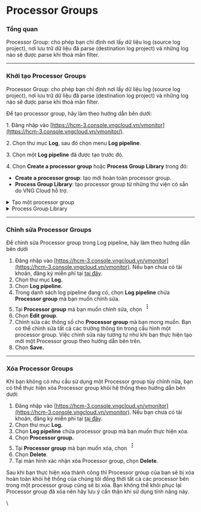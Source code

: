 # Processor Groups

### Tổng quan

Processor Group: cho phép bạn chỉ định nơi lấy dữ liệu log (source log project), nơi lưu trữ dữ liệu đã parse (destination log project) và những log nào sẽ được parse khi thoả mãn filter.

***

### Khởi tạo Processor Groups

Processor Group: cho phép bạn chỉ định nơi lấy dữ liệu log (source log project), nơi lưu trữ dữ liệu đã parse (destination log project) và những log nào sẽ được parse khi thoả mãn filter.

Để tạo processor group, hãy làm theo hướng dẫn bên dưới:

1\. Đăng nhập vào [https://hcm-3.console.vngcloud.vn/vmonitor](https://hcm-3.console.vngcloud.vn/vmonitor/).

2\. Chọn thư mục **Log**, sau đó chọn menu **Log pipeline**.

3\. Chọn một **Log pipeline** đã được tạo trước đó.

4\. Chọn **Create a processor group** hoặc **Process Group Library** trong đó:

* **Create a processor group**: tạo mới hoàn toàn processor group.
* **Process Group Library**: tạo processor group từ những thư viện có sẵn do VNG Cloud hỗ trợ.

<details>

<summary>Tạo một processor group</summary>

1. Nhập tên processor **Group name**. Tên Group name phải tuân thủ theo quy định của chúng tôi, chi tiết xem tại [Phạm vi giới hạn Log pipeline](https://docs.vngcloud.vn/pages/viewpage.action?pageId=49650030).
2. Nhập **Description** cho processor group này.
3. Chọn **Source** và **Destination log project** mà bạn muốn thực hiện pipeline trong danh sách các log project đang tồn tại trên account của bạn. <mark style="color:red;">**Source log project và Destination log project không thể là cùng một log project mà bắt buộc bạn phải chọn chúng là những log project khác biệt. Nếu Destination log project đã có dữ liệu thì việc tạo luồng pipeline cho project này có thể gây mất đồng bộ dữ liệu.**</mark>
4. Nhập điều kiện **Filter** cho log nếu có. Bạn có thể nhập điều kiện lọc cho log bằng một trong 2 cách: **Suggestion mode** hoặc **Editor mode**. Cách sử dụng 2 phương thức này và chuyển đổi qua lại giữa 2 phương thức đã được chúng tôi mô tả ở các tính năng [Search logs](https://docs-admin.vngcloud.vn/display/VPV/Search+logs).
5. Chọn **Create.**

<img src="https://docs-admin.vngcloud.vn/download/attachments/49650043/image2023-7-31_14-9-40.png?version=1&#x26;modificationDate=1690787381000&#x26;api=v2" alt="" data-size="original">

</details>

<details>

<summary>Process Group Library</summary>

Hiện tại VNG Cloud hỗ trợ thư viện cho 2 ứng dụng phổ biến là **Apache, Nginx**. Khi bạn chọn **Process Group Library**, tiếp tục thực hiện các bước dưới đây để hoàn thành tạo processor group

1. Chọn <img src="https://docs-admin.vngcloud.vn/download/thumbnails/49650043/image2023-3-27_9-48-38.png?version=1&#x26;modificationDate=1679885318000&#x26;api=v2" alt="" data-size="line">(**Duplicate this group)** để tạo Processor Group từ Library này.

<img src="https://docs-admin.vngcloud.vn/download/attachments/49650043/image2023-8-2_15-6-24.png?version=1&#x26;modificationDate=1690963585000&#x26;api=v2" alt="" data-size="original">

2. Nhập các thông tin bao gồm:

* **Group name**: nhập tên processor group. Tên group phải tuân thủ theo quy định của chúng tôi, chi tiết xem tại [Phạm vi giới hạn Log pipeline](https://docs.vngcloud.vn/pages/viewpage.action?pageId=49650030).
* **Description**: nhập mô tả processor group này
* Chọn **Source** và **Destination log project** mà bạn muốn thực hiện pipeline trong danh sách các log project đang tồn tại trên account của bạn. <mark style="color:red;">**Source log project và Destination log project không thể là cùng một log project mà bắt buộc bạn phải chọn chúng là những log project khác biệt. Nếu Destination log project đã có dữ liệu thì việc tạo luồng pipeline cho project này có thể gây mất đồng bộ dữ liệu.**</mark>
* Nhập điều kiện **Filter** cho log nếu có. Bạn có thể nhập điều kiện lọc cho log bằng một trong 2 cách: **Suggestion mode** hoặc **Editor mode**. Cách sử dụng 2 phương thức này và chuyển đổi qua lại giữa 2 phương thức đã được chúng tôi mô tả ở các tính năng [Search logs](https://docs-admin.vngcloud.vn/display/VPV/Search+logs).

3. Chọn **Duplicate**.

<img src="https://docs-admin.vngcloud.vn/download/attachments/49650043/image2023-8-2_15-2-28.png?version=1&#x26;modificationDate=1690963350000&#x26;api=v2" alt="" data-size="original">

Sau khi bạn sao chép thành công:

* Đối với thư viện **Apache**, hệ thống sẽ tự tạo một **3 Processor** loại: **Grok Parser, GeoIP Parse, User-Agent Parser**. Nếu các cấu hình parser này chưa như bạn mong muốn, bạn có thể chỉnh sửa các **Processor** này theo hướng dẫn tại [Processor](https://docs-admin.vngcloud.vn/display/VPV/Processor).
* Đối với thư viện **Nginx**, hệ thống sẽ tự tạo một **4 Processor** loại: **Grok Parser, Field Remapper Parser, GeoIP Parse, Date Parser**. Nếu các cấu hình parser này chưa như bạn mong muốn, bạn có thể chỉnh sửa các **Processor** này theo hướng dẫn tại [Processor](https://docs-admin.vngcloud.vn/display/VPV/Processor).

<img src="https://docs-admin.vngcloud.vn/download/attachments/49650043/image2023-8-2_15-8-35.png?version=1&#x26;modificationDate=1690963717000&#x26;api=v2" alt="" data-size="original">

<img src="https://docs-admin.vngcloud.vn/download/attachments/49650043/image2023-8-2_15-9-10.png?version=1&#x26;modificationDate=1690963751000&#x26;api=v2" alt="" data-size="original">

</details>

***

### Chỉnh sửa Processor Groups

Để chỉnh sửa Processor group trong Log pipeline, hãy làm theo hướng dẫn bên dưới

1. Đăng nhập vào [https://hcm-3.console.vngcloud.vn/vmonitor](https://hcm-3.console.vngcloud.vn/vmonitor). Nếu bạn chưa có tài khoản, đăng ký miễn phí tại [tại đây](https://register.vngcloud.vn/signup).
2. Chọn thư mục **Log.**
3. Chọn **Log pipeline.**
4. Trong danh sách log pipeline đang có, chọn **Log pipeline** chứa **Processor group** mà bạn muốn chỉnh sửa.
5. Tại **Processor group** mà bạn muốn chỉnh sửa, chọn <img src="../../../../.gitbook/assets/image%20(319).png" alt="" data-size="line">
6. Chọn **Edit group**.
7. Chỉnh sửa các thông số cho **Processor group** mà bạn mong muốn. Bạn có thể chỉnh sửa tất cả các trường thông tin trong cấu hình một processor group. Việc chỉnh sửa này tương tự như khi bạn thực hiện tạo mới một Processor group theo hướng dẫn bên trên.
8. Chọn **Save.**

***

### Xóa Processor Groups

Khi bạn không có nhu cầu sử dụng một Processor group tùy chỉnh nữa, bạn có thể thực hiện xóa Processor group khỏi hệ thống theo hướng dẫn bên dưới:

1. Đăng nhập vào [https://hcm-3.console.vngcloud.vn/vmonitor](https://hcm-3.console.vngcloud.vn/vmonitor). Nếu bạn chưa có tài khoản, đăng ký miễn phí tại [tại đây](https://register.vngcloud.vn/signup).
2. Chọn thư mục **Log.**
3. Chọn **Log pipeline** chứa processor group mà bạn muốn thực hiện xóa.
4. Chọn **Processor group.**
5. Tại **Processor group** mà bạn muốn xóa, chọn <img src="../../../../.gitbook/assets/image%20(318).png" alt="" data-size="line">
6. Chọn **Delete**.
7. Tại màn hình xác nhận xóa Processor group, chọn **Delete**.

Sau khi bạn thực hiện xóa thành công thì Processor group của bạn sẽ bị xóa hoàn toàn khỏi hệ thống của chúng tôi đồng thời tất cả các processor bên trong một processor group cũng sẽ bị xóa. Bạn không thể khôi phục lại Processor group đã xóa nên hãy lưu ý cẩn thận khi sử dụng tính năng này.

\\

